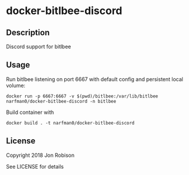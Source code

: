 # docker-bitlbee-discord

## Description

Discord support for bitlbee

## Usage

Run bitlbee listening on port 6667 with default config and persistent local volume:
```
docker run -p 6667:6667 -v $(pwd)/bitlbee:/var/lib/bitlbee narfman0/docker-bitlbee-discord -n bitlbee
```

Build container with
```
docker build . -t narfman0/docker-bitlbee-discord
```

## License

Copyright 2018 Jon Robison

See LICENSE for details
